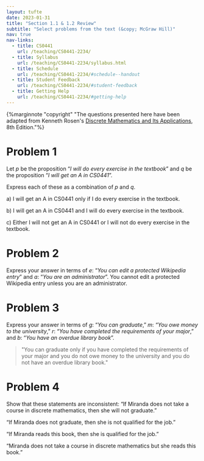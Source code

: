```yaml
---
layout: tufte
date: 2023-01-31
title: "Section 1.1 & 1.2 Review"
subtitle: "Select problems from the text (&copy; McGraw Hill)"
nav: true
nav-links:
  - title: CS0441
    url: /teaching/CS0441-2234/
  - title: Syllabus
    url: /teaching/CS0441-2234/syllabus.html
  - title: Schedule
    url: /teaching/CS0441-2234/#schedule--handout
  - title: Student Feedback
    url: /teaching/CS0441-2234/#student-feedback
  - title: Getting Help
    url: /teaching/CS0441-2234/#getting-help
---
```


{%marginnote "copyright" "The questions presented here have been adapted from Kenneth Rosen's [Discrete Mathematics and Its Applications](https://www.amazon.com/Discrete-Mathematics-Applications-Kenneth-author/dp/1260091996/ref=pd_lpo_1?pd_rd_i=1260091996&psc=1), 8th Edition."%}

# Problem 1

Let $p$ be the proposition “_I will do every exercise in the textbook_” and $q$ be the proposition “_I will get an A in CS0441_”.

Express each of these as a combination of $p$ and $q$.

a) I will get an A in CS0441 only if I do every exercise in the textbook.

b) I will get an A in CS0441 and I will do every exercise in the textbook.

c) Either I will not get an A in CS0441 or I will not do every exercise in the textbook.

# Problem 2

Express your answer in terms of $e$: “_You can edit a protected Wikipedia entry_” and $a$: “_You are an administrator_”.
You cannot edit a protected Wikipedia entry unless you are an administrator.

# Problem 3

Express your answer in terms of $g$: “_You can graduate_,” $m$: _“You owe money to the university_,” $r$: “_You have completed the requirements of your major_,” and $b$: “_You have an overdue library book_”.

> "You can graduate only if you have completed the requirements of your major and you do not owe money to the university and you do not have an overdue library book."

# Problem 4

Show that these statements are inconsistent:
“If Miranda does not take a course in discrete mathematics, then she will not graduate.”

“If Miranda does not graduate, then she is not qualified for the job.”

“If Miranda reads this book, then she is qualified for the job.”

“Miranda does not take a course in discrete mathematics but she reads this book.”

$$ $$
